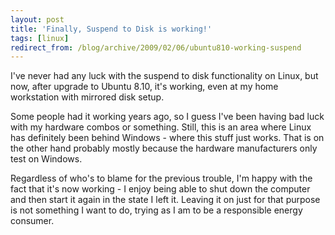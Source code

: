 ```yaml
---
layout: post
title: 'Finally, Suspend to Disk is working!'
tags: [linux]
redirect_from: /blog/archive/2009/02/06/ubuntu810-working-suspend
---
```


I've never had any luck with the suspend to disk functionality on Linux,
but now, after upgrade to Ubuntu 8.10, it's working, even at my home
workstation with mirrored disk setup.

Some people had it working years ago, so I guess I've been having bad
luck with my hardware combos or something. Still, this is an area where
Linux has definitely been behind Windows - where this stuff just works.
That is on the other hand probably mostly because the hardware
manufacturers only test on Windows.

Regardless of who's to blame for the previous trouble, I'm happy with
the fact that it's now working - I enjoy being able to shut down the
computer and then start it again in the state I left it. Leaving it on
just for that purpose is not something I want to do, trying as I am to
be a responsible energy consumer.

